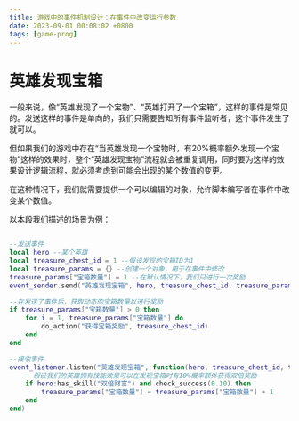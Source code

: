```yaml
---
title: 游戏中的事件机制设计：在事件中改变运行参数
date: 2023-09-01 00:08:02 +0800
tags: [game-prog]
---
```


# 英雄发现宝箱

一般来说，像“英雄发现了一个宝物”、“英雄打开了一个宝箱”，这样的事件是常见的。发送这样的事件是单向的，我们只需要告知所有事件监听者，这个事件发生了就可以。

但如果我们的游戏中存在“当英雄发现一个宝物时，有20%概率额外发现一个宝物”这样的效果时，整个“英雄发现宝物”流程就会被重复调用，同时要为这样的效果设计逻辑流程，就必须考虑到可能会出现的某个数值的变更。

在这种情况下，我们就需要提供一个可以编辑的对象，允许脚本编写者在事件中改变某个数值。

以本段我们描述的场景为例：

```lua

--发送事件
local hero --某个英雄
local treasure_chest_id = 1 --假设发现的宝箱ID为1
local treasure_params = {} --创建一个对象，用于在事件中修改
treasure_params["宝箱数量"] = 1 --在默认情况下，我们只进行一次奖励
event_sender.send("英雄发现宝箱", hero, treasure_chest_id, treasure_params)

--在发送了事件后，获取动态的宝箱数量以进行奖励
if treasure_params["宝箱数量"] > 0 then
    for i = 1, treasure_params["宝箱数量"] do
        do_action("获得宝箱奖励", treasure_chest_id)
    end
end

--接收事件
event_listener.listen("英雄发现宝箱", function(hero, treasure_chest_id, treasure_params)
    --假设我们的英雄拥有技能效果可以在发现宝箱时有10%概率额外获得双倍奖励
    if hero:has_skill("双倍财富") and check_success(0.10) then
        treasure_params["宝箱数量"] = treasure_params["宝箱数量"] + 1
    end
end)

```

